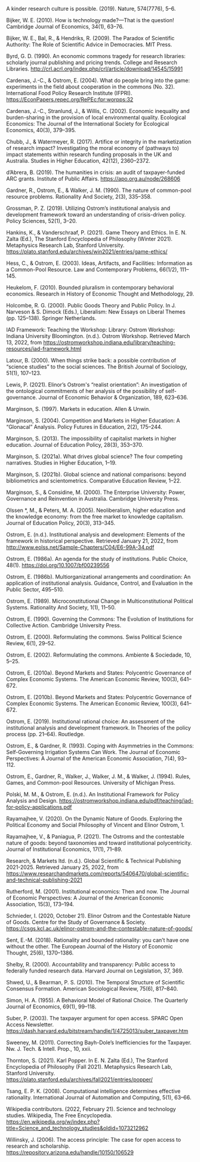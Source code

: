 A kinder research culture is possible. (2019). Nature, 574(7776), 5–6.

Bijker, W. E. (2010). How is technology made?—That is the question! Cambridge Journal of Economics, 34(1), 63–76.

Bijker, W. E., Bal, R., & Hendriks, R. (2009). The Paradox of Scientific Authority: The Role of Scientific Advice in Democracies. MIT Press.

Byrd, G. D. (1990). An economic commons tragedy for research libraries: scholarly journal publishing and pricing trends. College and Research Libraries. http://crl.acrl.org/index.php/crl/article/download/14545/15991

Cardenas, J.-C., & Ostrom, E. (2004). What do people bring into the game: experiments in the field about cooperation in the commons (No. 32). International Food Policy Research Institute (IFPRI). https://EconPapers.repec.org/RePEc:fpr:worpps:32

Cardenas, J.-C., Stranlund, J., & Willis, C. (2002). Economic inequality and burden-sharing in the provision of local environmental quality. Ecological Economics: The Journal of the International Society for Ecological Economics, 40(3), 379–395.

Chubb, J., & Watermeyer, R. (2017). Artifice or integrity in the marketization of research impact? Investigating the moral economy of (pathways to) impact statements within research funding proposals in the UK and Australia. Studies in Higher Education, 42(12), 2360–2372.

d’Abrera, B. (2019). The humanities in crisis: an audit of taxpayer-funded ARC grants. Institute of Public Affairs. https://apo.org.au/node/268606

Gardner, R., Ostrom, E., & Walker, J. M. (1990). The nature of common-pool resource problems. Rationality And Society, 2(3), 335–358.

Grossman, P. Z. (2019). Utilizing Ostrom’s institutional analysis and development framework toward an understanding of crisis-driven policy. Policy Sciences, 52(1), 3–20.

Hankins, K., & Vanderschraaf, P. (2021). Game Theory and Ethics. In E. N. Zalta (Ed.), The Stanford Encyclopedia of Philosophy (Winter 2021). Metaphysics Research Lab, Stanford University. https://plato.stanford.edu/archives/win2021/entries/game-ethics/

Hess, C., & Ostrom, E. (2003). Ideas, Artifacts, and Facilities: Information as a Common-Pool Resource. Law and Contemporary Problems, 66(1/2), 111–145.

Heukelom, F. (2010). Bounded pluralism in contemporary behavioral economics. Research in History of Economic Thought and Methodology, 29.

Holcombe, R. G. (2000). Public Goods Theory and Public Policy. In J. Narveson & S. Dimock (Eds.), Liberalism: New Essays on Liberal Themes (pp. 125–138). Springer Netherlands.

IAD Framework: Teaching the Workshop: Library: Ostrom Workshop: Indiana University Bloomington. (n.d.). Ostrom Workshop. Retrieved March 13, 2022, from https://ostromworkshop.indiana.edu/library/teaching-resources/iad-framework.html

Latour, B. (2000). When things strike back: a possible contribution of “science studies” to the social sciences. The British Journal of Sociology, 51(1), 107–123.

Lewis, P. (2021). Elinor’s Ostrom's “realist orientation”: An investigation of the ontological commitments of her analysis of the possibility of self-governance. Journal of Economic Behavior & Organization, 189, 623–636.

Marginson, S. (1997). Markets in education. Allen & Unwin.

Marginson, S. (2004). Competition and Markets in Higher Education: A “Glonacal” Analysis. Policy Futures in Education, 2(2), 175–244.

Marginson, S. (2013). The impossibility of capitalist markets in higher education. Journal of Education Policy, 28(3), 353–370.

Marginson, S. (2021a). What drives global science? The four competing narratives. Studies in Higher Education, 1–19.

Marginson, S. (2021b). Global science and national comparisons: beyond bibliometrics and scientometrics. Comparative Education Review, 1–22.

Marginson, S., & Considine, M. (2000). The Enterprise University: Power, Governance and Reinvention in Australia. Cambridge University Press.

Olssen *, M., & Peters, M. A. (2005). Neoliberalism, higher education and the knowledge economy: from the free market to knowledge capitalism. Journal of Education Policy, 20(3), 313–345.

Ostrom, E. (n.d.). Institutional analysis and development: Elements of the framework in historical perspective. Retrieved January 21, 2022, from http://www.eolss.net/Sample-Chapters/C04/E6-99A-34.pdf

Ostrom, E. (1986a). An agenda for the study of institutions. Public Choice, 48(1). https://doi.org/10.1007/bf00239556

Ostrom, E. (1986b). Multiorganizational arrangements and coordination: An application of institutional analysis. Guidance, Control, and Evaluation in the Public Sector, 495–510.

Ostrom, E. (1989). Microconstitutional Change in Multiconstitutional Political Systems. Rationality And Society, 1(1), 11–50.

Ostrom, E. (1990). Governing the Commons: The Evolution of Institutions for Collective Action. Cambridge University Press.

Ostrom, E. (2000). Reformulating the commons. Swiss Political Science Review, 6(1), 29–52.

Ostrom, E. (2002). Reformulating the commons. Ambiente & Sociedade, 10, 5–25.

Ostrom, E. (2010a). Beyond Markets and States: Polycentric Governance of Complex Economic Systems. The American Economic Review, 100(3), 641–672.

Ostrom, E. (2010b). Beyond Markets and States: Polycentric Governance of Complex Economic Systems. The American Economic Review, 100(3), 641–672.

Ostrom, E. (2019). Institutional rational choice: An assessment of the institutional analysis and development framework. In Theories of the policy process (pp. 21–64). Routledge.

Ostrom, E., & Gardner, R. (1993). Coping with Asymmetries in the Commons: Self-Governing Irrigation Systems Can Work. The Journal of Economic Perspectives: A Journal of the American Economic Association, 7(4), 93–112.

Ostrom, E., Gardner, R., Walker, J., Walker, J. M., & Walker, J. (1994). Rules, Games, and Common-pool Resources. University of Michigan Press.

Polski, M. M., & Ostrom, E. (n.d.). An Institutional Framework for Policy Analysis and Design. https://ostromworkshop.indiana.edu/pdf/teaching/iad-for-policy-applications.pdf

Rayamajhee, V. (2020). On the Dynamic Nature of Goods. Exploring the Political Economy and Social Philosophy of Vincent and Elinor Ostrom, 1.

Rayamajhee, V., & Paniagua, P. (2021). The Ostroms and the contestable nature of goods: beyond taxonomies and toward institutional polycentricity. Journal of Institutional Economics, 17(1), 71–89.

Research, & Markets ltd. (n.d.). Global Scientific & Technical Publishing 2021-2025. Retrieved January 25, 2022, from https://www.researchandmarkets.com/reports/5406470/global-scientific-and-technical-publishing-2021

Rutherford, M. (2001). Institutional economics: Then and now. The Journal of Economic Perspectives: A Journal of the American Economic Association, 15(3), 173–194.

Schnieder, I. (2020, October 21). Elinor Ostrom and the Contestable Nature of Goods. Centre for the Study of Governance & Society. https://csgs.kcl.ac.uk/elinor-ostrom-and-the-contestable-nature-of-goods/

Sent, E.-M. (2018). Rationality and bounded rationality: you can’t have one without the other. The European Journal of the History of Economic Thought, 25(6), 1370–1386.

Shelby, R. (2000). Accountability and transparency: Public access to federally funded research data. Harvard Journal on Legislation, 37, 369.

Shwed, U., & Bearman, P. S. (2010). The Temporal Structure of Scientific Consensus Formation. American Sociological Review, 75(6), 817–840.

Simon, H. A. (1955). A Behavioral Model of Rational Choice. The Quarterly Journal of Economics, 69(1), 99–118.

Suber, P. (2003). The taxpayer argument for open access. SPARC Open Access Newsletter. https://dash.harvard.edu/bitstream/handle/1/4725013/suber_taxpayer.htm

Sweeney, M. (2011). Correcting Bayh-Dole’s Inefficiencies for the Taxpayer. Nw. J. Tech. & Intell. Prop., 10, xxii.

Thornton, S. (2021). Karl Popper. In E. N. Zalta (Ed.), The Stanford Encyclopedia of Philosophy (Fall 2021). Metaphysics Research Lab, Stanford University. https://plato.stanford.edu/archives/fall2021/entries/popper/

Tsang, E. P. K. (2008). Computational intelligence determines effective rationality. International Journal of Automation and Computing, 5(1), 63–66.

Wikipedia contributors. (2022, February 21). Science and technology studies. Wikipedia, The Free Encyclopedia. https://en.wikipedia.org/w/index.php?title=Science_and_technology_studies&oldid=1073212962

Willinsky, J. (2006). The access principle: The case for open access to research and scholarship. https://repository.arizona.edu/handle/10150/106529
